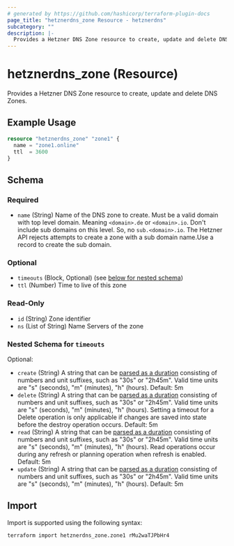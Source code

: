 ```yaml
---
# generated by https://github.com/hashicorp/terraform-plugin-docs
page_title: "hetznerdns_zone Resource - hetznerdns"
subcategory: ""
description: |-
  Provides a Hetzner DNS Zone resource to create, update and delete DNS Zones.
---
```


# hetznerdns_zone (Resource)

Provides a Hetzner DNS Zone resource to create, update and delete DNS Zones.

## Example Usage

```terraform
resource "hetznerdns_zone" "zone1" {
  name = "zone1.online"
  ttl  = 3600
}
```

<!-- schema generated by tfplugindocs -->
## Schema

### Required

- `name` (String) Name of the DNS zone to create. Must be a valid domain with top level domain. Meaning `<domain>.de` or `<domain>.io`. Don't include sub domains on this level. So, no `sub.<domain>.io`. The Hetzner API rejects attempts to create a zone with a sub domain name.Use a record to create the sub domain.

### Optional

- `timeouts` (Block, Optional) (see [below for nested schema](#nestedblock--timeouts))
- `ttl` (Number) Time to live of this zone

### Read-Only

- `id` (String) Zone identifier
- `ns` (List of String) Name Servers of the zone

<a id="nestedblock--timeouts"></a>
### Nested Schema for `timeouts`

Optional:

- `create` (String) A string that can be [parsed as a duration](https://pkg.go.dev/time#ParseDuration) consisting of numbers and unit suffixes,
 such as "30s" or "2h45m". Valid time units are "s" (seconds), "m" (minutes), "h" (hours). Default: 5m
- `delete` (String) A string that can be [parsed as a duration](https://pkg.go.dev/time#ParseDuration) consisting of numbers and unit suffixes,
 such as "30s" or "2h45m". Valid time units are "s" (seconds), "m" (minutes), "h" (hours). Setting a timeout for a Delete operation is only applicable if
 changes are saved into state before the destroy operation occurs. Default: 5m
- `read` (String) A string that can be [parsed as a duration](https://pkg.go.dev/time#ParseDuration) consisting of numbers and unit suffixes,
 such as "30s" or "2h45m". Valid time units are "s" (seconds), "m" (minutes), "h" (hours). Read operations occur during any refresh or planning operation when
 refresh is enabled. Default: 5m
- `update` (String) A string that can be [parsed as a duration](https://pkg.go.dev/time#ParseDuration) consisting of numbers and unit suffixes,
 such as "30s" or "2h45m". Valid time units are "s" (seconds), "m" (minutes), "h" (hours). Default: 5m

## Import

Import is supported using the following syntax:

```shell
terraform import hetznerdns_zone.zone1 rMu2waTJPbHr4
```
